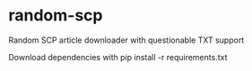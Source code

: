 # random-scp
Random SCP article downloader with questionable TXT support

Download dependencies with pip install -r requirements.txt
